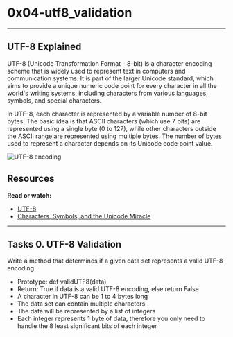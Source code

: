 # 0x04-utf8_validation
---
## UTF-8 Explained
UTF-8 (Unicode Transformation Format - 8-bit) is a character encoding scheme that is widely used to represent text in computers and communication systems. It is part of the larger Unicode standard, which aims to provide a unique numeric code point for every character in all the world's writing systems, including characters from various languages, symbols, and special characters.

In UTF-8, each character is represented by a variable number of 8-bit bytes. The basic idea is that ASCII characters (which use 7 bits) are represented using a single byte (0 to 127), while other characters outside the ASCII range are represented using multiple bytes. The number of bytes used to represent a character depends on its Unicode code point value.

![UTF-8 encoding](https://i.imgur.com/vIuC0b6.png)

## Resources
**Read or watch:**

* [UTF-8](https://en.wikipedia.org/wiki/UTF-8)
* [Characters, Symbols, and the Unicode Miracle](https://www.youtube.com/watch?v=MijmeoH9LT4)
---
## Tasks 0. UTF-8 Validation
Write a method that determines if a given data set represents a valid UTF-8 encoding.

* Prototype: def validUTF8(data)
* Return: True if data is a valid UTF-8 encoding, else return False
* A character in UTF-8 can be 1 to 4 bytes long
* The data set can contain multiple characters
* The data will be represented by a list of integers
* Each integer represents 1 byte of data, therefore you only need to handle the 8 least significant bits of each integer